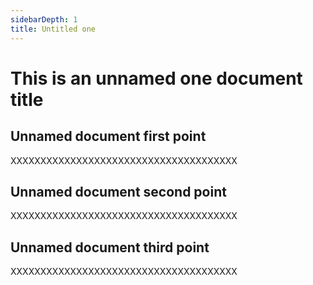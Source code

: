 ```yaml
---
sidebarDepth: 1
title: Untitled one
---
```


# This is an unnamed one document title

## Unnamed document first point

XXXXXXXXXXXXXXXXXXXXXXXXXXXXXXXXXXXXXX

## Unnamed document second point

XXXXXXXXXXXXXXXXXXXXXXXXXXXXXXXXXXXXXX

## Unnamed document third point

XXXXXXXXXXXXXXXXXXXXXXXXXXXXXXXXXXXXXX
